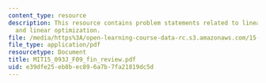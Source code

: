 ```yaml
---
content_type: resource
description: This resource contains problem statements related to linear programming
  and linear optimization.
file: /media/https%3A/open-learning-course-data-rc.s3.amazonaws.com/15-093j-optimization-methods-fall-2009/e39dfe25eb8bec896a7b7fa21819dc5d_MIT15_093J_F09_fin_review.pdf
file_type: application/pdf
resourcetype: Document
title: MIT15_093J_F09_fin_review.pdf
uid: e39dfe25-eb8b-ec89-6a7b-7fa21819dc5d
---
```

